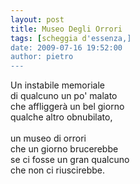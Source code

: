 ```yaml
---
layout: post
title: Museo Degli Orrori
tags: [scheggia d'essenza,]
date: 2009-07-16 19:52:00
author: pietro
---
```

Un instabile memoriale<br/>di qualcuno un po' malato<br/>che affliggerà un bel giorno<br/>qualche altro obnubilato,<br/><br/>un museo di orrori<br/>che un giorno brucerebbe<br/>se ci fosse un gran qualcuno<br/>che non ci riuscirebbe.

